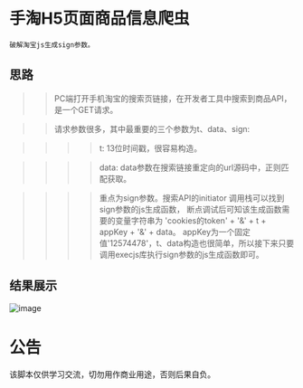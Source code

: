 手淘H5页面商品信息爬虫
===========
    破解淘宝js生成sign参数。
    
思路
---------
>>PC端打开手机淘宝的搜索页链接，在开发者工具中搜索到商品API，是一个GET请求。

>>请求参数很多，其中最重要的三个参数为t、data、sign:

>>>>t:  13位时间戳，很容易构造。

>>>>data:  data参数在搜索链接重定向的url源码中，正则匹配获取。

>>>>重点为sign参数。搜索API的initiator 调用栈可以找到sign参数的js生成函数，
    断点调试后可知该生成函数需要的变量字符串为 'cookies的token' + '&' + t + appKey + '&' + data。
    appKey为一个固定值'12574478'，t、data构造也很简单，所以接下来只要调用execjs库执行sign参数的js生成函数即可。
    
结果展示
--------
![image](https://github.com/xzh0723/Taobao/blob/master/view/pycharm_1.png)

公告
========
该脚本仅供学习交流，切勿用作商业用途，否则后果自负。
